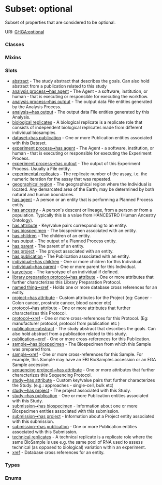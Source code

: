 
# Subset: optional


Subset of properties that are considered to be optional.

URI: [GHGA:optional](https://w3id.org/GHGA/optional)


### Classes


### Mixins


### Slots

 * [abstract](abstract.md) - The study abstract that describes the goals.  Can also hold abstract from a publication related to this study
 * [analysis process➞has agent](analysis_process_has_agent.md) - The Agent - a software, institution, or human - that is executing or responsible for executing the workflow.
 * [analysis process➞has output](analysis_process_has_output.md) - The output data File entities generated by the Analysis Process.
 * [analysis➞has output](analysis_has_output.md) - The output data File entities generated by this Analysis.
 * [biological replicates](biological_replicates.md) - A biological replicate is a replicate role that consists of independent biological replicates made from different individual biosamples.
 * [dataset➞has publication](dataset_has_publication.md) - One or more Publication entities associated with this Dataset.
 * [experiment process➞has agent](experiment_process_has_agent.md) - The Agent - a software, institution, or human - that is executing or responsible for executing the Experiment Process.
 * [experiment process➞has output](experiment_process_has_output.md) - The output of this Experiment Process. Usually a File entity.
 * [experimental replicates](experimental_replicates.md) - The replicate number of the assay, i.e. the numeric iteration for the assay that was repeated.
 * [geographical region](geographical_region.md) - The geographical region where the Individual is located. Any demarcated area of the Earth; may be determined by both natural and human boundaries.
 * [has agent](has_agent.md) - A person or an entity that is performing a Planned Process entity.
 * [has ancestry](has_ancestry.md) - A person's descent or lineage, from a person or from a population. Typically this is a value from HANCESTRO (Human Ancestry Ontology).
 * [has attribute](has_attribute.md) - Key/value pairs corresponding to an entity.
 * [has biospecimen](has_biospecimen.md) - The biospecimen associated with an entity.
 * [has children](has_children.md) - The children of an entity.
 * [has output](has_output.md) - The output of a Planned Process entity.
 * [has parent](has_parent.md) - The parent of an entity.
 * [has project](has_project.md) - The project associated with an entity.
 * [has publication](has_publication.md) - The Publication associated with an entity.
 * [individual➞has children](individual_has_children.md) - One or more children for this Individual.
 * [individual➞has parent](individual_has_parent.md) - One or more parent for this Individual.
 * [karyotype](karyotype.md) - The karyotype of an individual if defined.
 * [library preparation protocol➞has attribute](library_preparation_protocol_has_attribute.md) - One or more attributes that further characterizes this Library Preparation Protocol.
 * [named thing➞xref](named_thing_xref.md) - Holds one or more database cross references for an entity.
 * [project➞has attribute](project_has_attribute.md) - Custom attributes for the Project  (eg: Cancer - Colon cancer, prostrate cancer, blood cancer etc)
 * [protocol➞has attribute](protocol_has_attribute.md) - One or more attributes that further characterizes this Protocol.
 * [protocol➞xref](protocol_xref.md) - One or more cross-references for this Protocol.  (Eg: manufacturer protocol, protocol from publication etc )
 * [publication➞abstract](publication_abstract.md) - The study abstract that describes the goals. Can also hold abstract from a publication related to this study.
 * [publication➞xref](publication_xref.md) - One or more cross-references for this Publication.
 * [sample➞has biospecimen](sample_has_biospecimen.md) - The Biospecimen from which this Sample was prepared from.
 * [sample➞xref](sample_xref.md) - One or more cross-references for this Sample. For example, this Sample may have an EBI BioSamples accession or an EGA Sample accession.
 * [sequencing protocol➞has attribute](sequencing_protocol_has_attribute.md) - One or more attributes that further characterizes this Sequencing Protocol.
 * [study➞has attribute](study_has_attribute.md) - Custom key/value pairs that further characterizes the Study. (e.g.: approaches - single-cell, bulk etc)
 * [study➞has project](study_has_project.md) - The project associated with this Study.
 * [study➞has publication](study_has_publication.md) - One or more Publication entities associated with this Study.
 * [submission➞has biospecimen](submission_has_biospecimen.md) - Information about one or more Biospecimen entities associated with this submission.
 * [submission➞has project](submission_has_project.md) - Information about a Project entity associated with this submission.
 * [submission➞has publication](submission_has_publication.md) - One or more Publication entities associated with this Submission.
 * [technical replicates](technical_replicates.md) - A technical replicate is a replicate role where the same BioSample is use e.g. the same pool of RNA used to assess technical (as opposed to biological) variation within an experiment.
 * [xref](xref.md) - Database cross references for an entity.

### Types


### Enums

